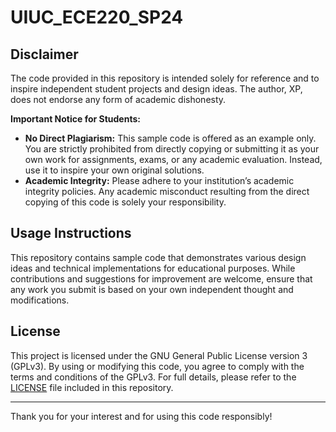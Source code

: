 # UIUC_ECE220_SP24

## Disclaimer

The code provided in this repository is intended solely for reference and to inspire independent student projects and design ideas. The author, XP, does not endorse any form of academic dishonesty.

**Important Notice for Students:**
- **No Direct Plagiarism:** This sample code is offered as an example only. You are strictly prohibited from directly copying or submitting it as your own work for assignments, exams, or any academic evaluation. Instead, use it to inspire your own original solutions.
- **Academic Integrity:** Please adhere to your institution’s academic integrity policies. Any academic misconduct resulting from the direct copying of this code is solely your responsibility.

## Usage Instructions

This repository contains sample code that demonstrates various design ideas and technical implementations for educational purposes. While contributions and suggestions for improvement are welcome, ensure that any work you submit is based on your own independent thought and modifications.

## License

This project is licensed under the GNU General Public License version 3 (GPLv3). By using or modifying this code, you agree to comply with the terms and conditions of the GPLv3. For full details, please refer to the [LICENSE](LICENSE) file included in this repository.

---

Thank you for your interest and for using this code responsibly!
